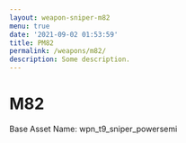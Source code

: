 ```yaml
---
layout: weapon-sniper-m82
menu: true
date: '2021-09-02 01:53:59'
title: PM82
permalink: /weapons/m82/
description: Some description.
---
```


# M82

Base Asset Name: wpn_t9_sniper_powersemi